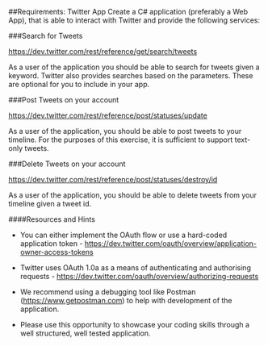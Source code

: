 ##Requirements:
Twitter App
Create a C# application (preferably a Web App), that is able to interact with Twitter and provide the
following services:

###Search for Tweets

https://dev.twitter.com/rest/reference/get/search/tweets

As a user of the application you should be able to search for tweets given a keyword. Twitter also
provides searches based on the parameters. These are optional for
you to include in your app.

###Post Tweets on your account

https://dev.twitter.com/rest/reference/post/statuses/update

As a user of the application, you should be able to post tweets to your timeline. For the purposes of this
exercise, it is sufficient to support text-only tweets.

###Delete Tweets on your account

https://dev.twitter.com/rest/reference/post/statuses/destroy/id

As a user of the application, you should be able to delete tweets from your timeline given a tweet id.

####Resources and Hints

- You can either implement the OAuth flow or use a hard-coded application token -
https://dev.twitter.com/oauth/overview/application-owner-access-tokens

- Twitter uses OAuth 1.0a as a means of authenticating and authorising requests -
https://dev.twitter.com/oauth/overview/authorizing-requests

- We recommend using a debugging tool like Postman (https://www.getpostman.com) to help
with development of the application.

- Please use this opportunity to showcase your coding skills through a well structured, well
tested application.